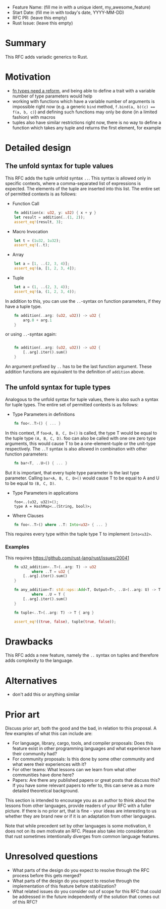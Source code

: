 - Feature Name: (fill me in with a unique ident, my_awesome_feature)
- Start Date: (fill me in with today's date, YYYY-MM-DD)
- RFC PR: (leave this empty)
- Rust Issue: (leave this empty)

# Summary
[summary]: #summary

This RFC adds variadic generics to Rust.

# Motivation
[motivation]: #motivation

* [fn types need a reform](http://smallcultfollowing.com/babysteps/blog/2013/10/10/fn-types-in-rust/), and being able to define a trait with a variable number of type parameters would help
* working with functions which have a variable number of arguments is impossible right now (e.g. a generic `bind` method, `f.bind(a, b)(c) == f(a, b, c)`) and defining such functions may only be done (in a limited fashion) with macros
* tuples also have similar restrictions right now, there is no way to define a function which takes any tuple and returns the first element, for example

# Detailed design
[detailed-design]: #detailed-design

## The unfold syntax for tuple values

This RFC adds the tuple unfold syntax `..`.
This syntax is allowed only in specific contexts, where a comma-separated list of expressions is expected.
The elements of the tuple are inserted into this list.
The entire set of permitted contexts is as follows:
- Function Call
```rust
    fn addition(x: u32, y: u32) { x + y }
    let result = addition(..(1, 2));
    assert_eq!(result, 3);
```
- Macro Invocation
```rust
    let t = (1u32, 1u32);
    assert_eq!(..t);
```
- Array
```rust
    let a = [1, ..(2, 3, 4)];
    assert_eq!(a, [1, 2, 3, 4]);
```
- Tuple

```rust
    let a = (1, ..(2, 3, 4));
    assert_eq!(a, (1, 2, 3, 4));
```
In addition to this, you can use the `..`-syntax on function parameters, if they have a tuple type.
```rust
    fn addition(..arg: (u32, u32)) -> u32 {
        arg.0 + arg.1
    }
```
or using `..`-syntax again:
```rust

    fn addition(..arg: (u32, u32)) -> u32 {
        [..arg].iter().sum()
    }
```
An argument prefixed by `..` has to be the last function argument.
These addition functions are equivalent to the definition of `addition` above.

## The unfold syntax for tuple types

Analogous to the unfold syntax for tuple values, there is also such a syntax for tuple types.
The entire set of permitted contexts is as follows:
- Type Parameters in definitions
```rust
    fn foo<..T>() { ... }
```
In this context, if `foo<A, B, C, D>()` is called, the type T would be equal to the tuple type `(A, B, C, D)`.
foo can also be called with one ore zero type arguments, this would cause T to be a one-element-tuple or the unit-type respectively.
The `..T` syntax is also allowed in combination with other function parameters:
```rust
    fn bar<T, ..U>() { ... }
```
But it is important, that every tuple type parameter is the last type parameter.
Calling `bar<A, B, C, D>()` would cause T to be equal to A and U to be equal to `(B, C, D)`.
- Type Parameters in applications
```
    foo<..(u32, u32)>();
    type A = HashMap<..(String, bool)>;
```
- Where Clauses
```rust
    fn foo<..T>() where ..T: Into<u32> { ... }
```

This requires every type within the tuple type T to implement `Into<u32>`.

### Examples
This requires https://github.com/rust-lang/rust/issues/20041
```rust
    fn u32_addition<..T>(..arg: T) -> u32
            where ..T = u32 {
        [..arg].iter().sum()
    }

    fn any_addition<T: std::ops::Add<T, Output=T>, ..U>(..arg: U) -> T
            where ..U = T {
        [..arg].iter().sum()
    }

    fn tuple<..T>(..arg: T) -> T { arg }

    assert_eq!((true, false), tuple(true, false));
```
# Drawbacks
[drawbacks]: #drawbacks

This RFC adds a new feature, namely the `..` syntax on tuples and therefore adds complexity to the language.

# Alternatives
[rationale-and-alternatives]: #rationale-and-alternatives

- don't add this or anything similar

# Prior art
[prior-art]: #prior-art

Discuss prior art, both the good and the bad, in relation to this proposal.
A few examples of what this can include are:

- For language, library, cargo, tools, and compiler proposals: Does this feature exist in other programming languages and what experience have their community had?
- For community proposals: Is this done by some other community and what were their experiences with it?
- For other teams: What lessons can we learn from what other communities have done here?
- Papers: Are there any published papers or great posts that discuss this? If you have some relevant papers to refer to, this can serve as a more detailed theoretical background.

This section is intended to encourage you as an author to think about the lessons from other languages, provide readers of your RFC with a fuller picture.
If there is no prior art, that is fine - your ideas are interesting to us whether they are brand new or if it is an adaptation from other languages.

Note that while precedent set by other languages is some motivation, it does not on its own motivate an RFC.
Please also take into consideration that rust sometimes intentionally diverges from common language features.

# Unresolved questions
[unresolved-questions]: #unresolved-questions

- What parts of the design do you expect to resolve through the RFC process before this gets merged?
- What parts of the design do you expect to resolve through the implementation of this feature before stabilization?
- What related issues do you consider out of scope for this RFC that could be addressed in the future independently of the solution that comes out of this RFC?
